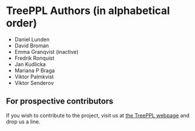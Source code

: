 # TreePPL Authors (in alphabetical order)

  - Daniel Lunden 
  - David Broman
  - Emma Granqvist (inactive)
  - Fredrik Ronquist
  - Jan Kudlicka
  - Mariana P Braga
  - Viktor Palmkvist
  - Viktor Senderov

## For prospective contributors

If you wish to contribute to the project, visit us at [the TreePPL webpage](https://treeppl.org) and drop us a line.

